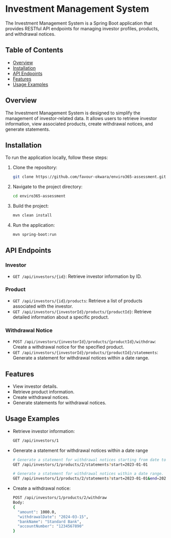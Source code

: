 # Investment Management System

The Investment Management System is a Spring Boot application that provides RESTful API endpoints for managing investor profiles, products, and withdrawal notices.

## Table of Contents
- [Overview](#overview)
- [Installation](#installation)
- [API Endpoints](#api-endpoints)
- [Features](#features)
- [Usage Examples](#usage-examples)

## Overview

The Investment Management System is designed to simplify the management of investor-related data. It allows users to retrieve investor information, view associated products, create withdrawal notices, and generate statements.

## Installation

To run the application locally, follow these steps:

1. Clone the repository:
   ```bash
   git clone https://github.com/favour-okwara/enviro365-assessment.git
   ```

2. Navigate to the project directory:
   ```bash
   cd enviro365-assessment
   ```

3. Build the project:
   ```bash
   mvn clean install
   ```

4. Run the application:
   ```bash
   mvn spring-boot:run
   ```

## API Endpoints

### Investor

- `GET /api/investors/{id}`: Retrieve investor information by ID.

### Product

- `GET /api/investors/{id}/products`: Retrieve a list of products associated with the investor.
- `GET /api/investors/{investorId}/products/{productId}`: Retrieve detailed information about a specific product.

### Withdrawal Notice

- `POST /api/investors/{investorId}/products/{productId}/withdraw`: Create a withdrawal notice for the specified product.
- `GET /api/investors/{investorId}/products/{productId}/statements`: Generate a statement for withdrawal notices within a date range.

## Features

- View investor details.
- Retrieve product information.
- Create withdrawal notices.
- Generate statements for withdrawal notices.

## Usage Examples

- Retrieve investor information:
  ```bash
  GET /api/investors/1
  ```

- Generate a statement for withdrawal notices within a date range

    ```bash
    # Generate a statement for withdrawal notices starting from date to current date
    GET /api/investors/1/products/2/statements?start=2023-01-01

    # Generate a statement for withdrawal notices within a date range.
    GET /api/investors/1/products/2/statements?start=2023-01-01&end=2023-12-31
    ```


- Create a withdrawal notice:
  ```bash
  POST /api/investors/1/products/2/withdraw
  Body:
  {
    "amount": 1000.0,
    "withdrawalDate": "2024-03-15",
    "bankName": "Standard Bank",
    "accountNumber": "1234567890"
  }
  ```

